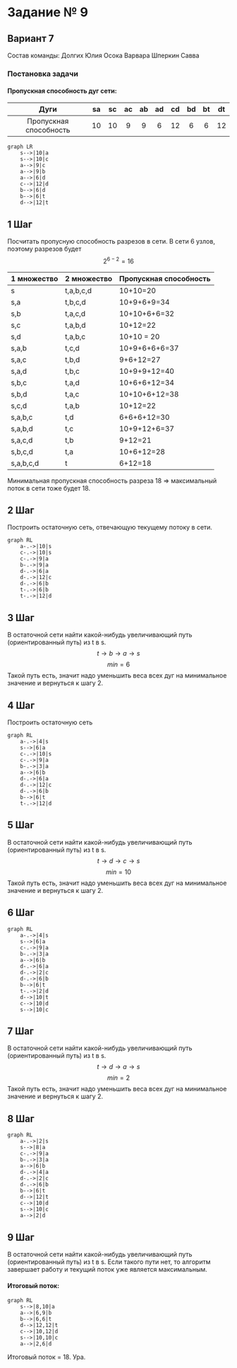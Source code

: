 # Задание № 9
## Вариант 7
Состав команды: 
Долгих Юлия 
Осока Варвара
Шперкин Савва

### Постановка задачи
#### Пропускная способность дуг сети:
|          Дуги          | sa | sc | ac | ab | ad | cd | bd | bt | dt |
|:----------------------:|:--:|:--:|:--:|:--:|:--:|:--:|:--:|:--:|:--:|
| Пропускная способность | 10 | 10 | 9  | 9  | 6  | 12 | 6  | 6  | 12 |

```mermaid
graph LR
    s-->|10|a
    s-->|10|c
    a-->|9|c
    a-->|9|b
    a-->|6|d
    c-->|12|d
    b-->|6|d
    b-->|6|t
    d-->|12|t
```
## 1 Шаг
Посчитать пропусную способность разрезов в сети. В сети 6 узлов, поэтому разрезов будет 
$$
2^{6-2} = 16 
$$

|1 множество |2 множество|Пропускная способность |
| -------- | -------- | -------- |
| s         | t,a,b,c,d | 10+10=20     |
| s,a       | t,b,c,d   | 10+9+6+9=34  |
| s,b       | t,a,c,d   | 10+10+6+6=32 |
| s,c       | t,a,b,d   | 10+12=22     |
| s,d       | t,a,b,c   | 10+10 = 20   |
| s,a,b     | t,c,d     | 10+9+6+6+6=37|
| s,a,c     | t,b,d     | 9+6+12=27    |
| s,a,d     | t,b,c     | 10+9+9+12=40 |
| s,b,c     | t,a,d     | 10+6+6+12=34 |
| s,b,d     | t,a,c     | 10+10+6+12=38|
| s,c,d     | t,a,b     | 10+12=22     |
| s,a,b,c   | t,d       | 6+6+6+12=30  |
| s,a,b,d   | t,c       | 10+9+12+6=37 |
| s,a,c,d   | t,b       | 9+12=21      |
| s,b,c,d   | t,a       | 10+6+12=28   |
| s,a,b,c,d | t         | 6+12=18      |

Минимальная пропускная способность разреза 18 => максимальный поток в сети тоже будет 18.

## 2 Шаг 
Построить остаточную сеть, отвечающую текущему потоку в сети.

```mermaid
graph RL
    a-.->|10|s
    c-.->|10|s
    c-.->|9|a
    b-.->|9|a
    d-.->|6|a
    d-.->|12|c
    d-.->|6|b
    t-.->|6|b
    t-.->|12|d
```
## 3 Шаг
В остаточной сети найти какой-нибудь увеличивающий путь (ориентированный путь) из t в s.
$$
t \rightarrow b \rightarrow a \rightarrow s
$$
$$
min=6
$$
Такой путь есть, значит надо уменьшить веса всех дуг на минимальное значение и вернуться к шагу 2.

## 4 Шаг
Построить остаточную сеть
```mermaid
graph RL
    a-.->|4|s
    s-->|6|a
    c-.->|10|s
    c-.->|9|a
    b-.->|3|a
    a-->|6|b
    d-.->|6|a
    d-.->|12|c
    d-.->|6|b
    b-->|6|t
    t-.->|12|d
```
## 5 Шаг
В остаточной сети найти какой-нибудь увеличивающий путь (ориентированный путь) из t в s.
$$
t \rightarrow d \rightarrow c \rightarrow s
$$
$$
min=10
$$
Такой путь есть, значит надо уменьшить веса всех дуг на минимальное значение и вернуться к шагу 2.
## 6 Шаг
```mermaid
graph RL
    a-.->|4|s
    s-->|6|a
    c-.->|9|a
    b-.->|3|a
    a-->|6|b
    d-.->|6|a
    d-.->|2|c
    d-.->|6|b
    b-->|6|t
    t-.->|2|d
    d-->|10|t
    c-->|10|d
    s-->|10|c
```
## 7 Шаг
В остаточной сети найти какой-нибудь увеличивающий путь (ориентированный путь) из t в s.
$$
t \rightarrow d \rightarrow a \rightarrow s
$$
$$
min=2
$$
Такой путь есть, значит надо уменьшить веса всех дуг на минимальное значение и вернуться к шагу 2.
## 8 Шаг
```mermaid
graph RL
    a-.->|2|s
    s-->|8|a
    c-.->|9|a
    b-.->|3|a
    a-->|6|b
    d-.->|4|a
    d-.->|2|c
    d-.->|6|b
    b-->|6|t
    d-->|12|t
    c-->|10|d
    s-->|10|c
    a-->|2|d
```
## 9 Шаг
В остаточной сети найти какой-нибудь увеличивающий путь (ориентированный путь) из t в s.
Если такого пути нет, то алгоритм завершает работу и текущий поток уже является максимальным.
#### Итоговый поток:
```mermaid
graph RL
    s-->|8,10|a
    a-->|6,9|b
    b-->|6,6|t
    d-->|12,12|t
    c-->|10,12|d
    s-->|10,10|c
    a-->|2,6|d
```
Итоговый поток = 18. Ура.